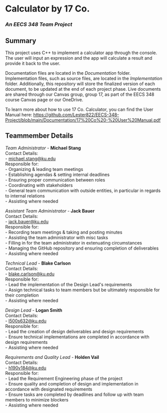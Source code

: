 # Calculator by 17 Co.

### *An EECS 348 Team Project*

## Summary

This project uses C++ to implement a calculator app through the console. The user will input an expression and the app will calculate a result and provide it back to the user.  

Documentation files are located in the *Documentation* folder. Implementation files, such as source files, are located in the *Implementation* folder. Additionally, this repository will store the finalized version of each document, to be updated at the end of each project phase. Live documents are shared through our Canvas group, group 17, as part of the EECS 348 course Canvas page or our OneDrive. 

To learn more about how to use 17 Co. Calculator, you can find the User Manual here: https://github.com/Lester822/EECS-348-Project/blob/main/Documentation/17%20Co%20-%20User%20Manual.pdf

## Teammember Details

*Team Administrator* - **Michael Stang**  
Contact Details:  
    - <michael.stang@ku.edu>  
Responsible for:  
		- Organizing & leading team meetings  
		- Establishing agendas & setting internal deadlines  
		- Ensuring proper communication between roles  
		- Coordinating with stakeholders  
		- General team communication with outside entities, in particular in regards to internal relations  
		- Assisting where needed  

*Assistant Team Administrator* - **Jack Bauer**  
Contact Details:  
    - <jack.bauer@ku.edu>  
Responsible for:  
		- Recording team meetings & taking and posting minutes  
		- Assisting the team administrator with misc tasks  
		- Filling in for the team administrator in extenuating circumstances  
		- Managing the GitHub repository and ensuring completion of deliverables  
		- Assisting where needed  
  
*Technical Lead* - **Blake Carlson**  
Contact Details:  
    - <blake.carlson@ku.edu>  
Responsible for:  
		- Lead the implementation of the Design Lead's requirements  
		- Assign technical tasks to team members but be ultimately responsible for their completion  
		- Assisting where needed  
  
*Design Lead* - **Logan Smith**  
Contact Details:  
    - <l500s632@ku.edu>  
Responsible for:  
		- Lead the creation of design deliverables and design requirements  
		- Ensure technical implementations are completed in accordance with design requirements  
		- Assisting where needed  
  
*Requirements and Quality Lead* - **Holden Vail**  
Contact Details:  
    - <h190v184@ku.edu>  
	Responsible for:  
		- Lead the Requirement Engineering phase of the project  
		- Ensure quality and completion of design and implementation in accordance with designated requirements  
		- Ensure tasks are completed by deadlines and follow up with team members to minimize blockers  
		- Assisting where needed  
